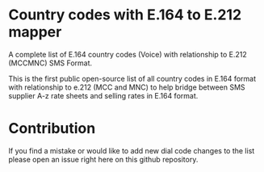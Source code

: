 # Country codes with E.164 to E.212 mapper


A complete list of E.164 country codes (Voice) with relationship to  E.212 (MCCMNC) SMS Format.

This is the first public open-source list of all country codes in E.164 format with relationship to e.212 (MCC and MNC) to help bridge between SMS supplier A-z rate sheets and selling rates in E.164 format.



# Contribution 

If you find a mistake or would like to add new dial code changes to the list please open an issue right here on this github repository.






